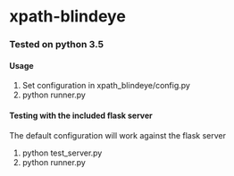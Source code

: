 # xpath-blindeye

### Tested on python 3.5

#### Usage

1. Set configuration in xpath_blindeye/config.py
2. python runner.py


#### Testing with the included flask server
The default configuration will work against the flask server

1. python test_server.py
2. python runner.py
